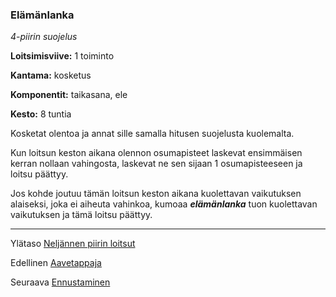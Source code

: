 ### Elämänlanka

*4-piirin suojelus*

**Loitsimisviive:** 1 toiminto

**Kantama:** kosketus

**Komponentit:** taikasana, ele

**Kesto:** 8 tuntia

Kosketat olentoa ja annat sille samalla hitusen suojelusta kuolemalta.

Kun loitsun keston aikana olennon osumapisteet laskevat ensimmäisen kerran nollaan vahingosta, laskevat ne sen sijaan 1 osumapisteeseen ja loitsu päättyy. 

Jos kohde joutuu tämän loitsun keston aikana kuolettavan vaikutuksen alaiseksi, joka ei aiheuta vahinkoa, kumoaa ***elämänlanka*** tuon kuolettavan vaikutuksen ja tämä loitsu päättyy. 

----

Ylätaso [Neljännen piirin loitsut](4_piirin_loitsut)

Edellinen [Aavetappaja](Aavetappaja)

Seuraava [Ennustaminen](Ennustaminen)
